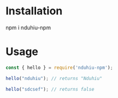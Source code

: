 

# Installation

npm i nduhiu-npm

# Usage

```js
const { hello } = require('nduhiu-npm');

hello("nduhiu"); // returns "Nduhiu"

hello("sdcsef"); // returns false


